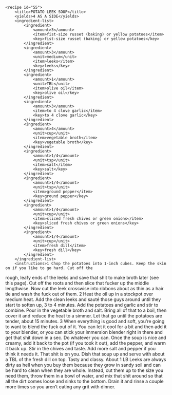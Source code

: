 <?xml version="1.0" encoding="UTF-8"?>
<!DOCTYPE gourmetDoc>
<gourmetDoc>

	<recipe id="55">
		<title>POTATO LEEK SOUP</title>
		<yields>4 AS A SIDE</yields>
		<ingredient-list>
			<ingredient>
				<amount>3</amount>
				<item>fist-size russet (baking) or yellow potatoes</item>
				<key>fist-size russet (baking) or yellow potatoes</key>
			</ingredient>
			<ingredient>
				<amount>3</amount>
				<unit>medium</unit>
				<item>leeks</item>
				<key>leeks</key>
			</ingredient>
			<ingredient>
				<amount>1</amount>
				<unit>TBL</unit>
				<item>olive oil</item>
				<key>olive oil</key>
			</ingredient>
			<ingredient>
				<amount>3</amount>
				<item>to 4 clove garlic</item>
				<key>to 4 clove garlic</key>
			</ingredient>
			<ingredient>
				<amount>4</amount>
				<unit>cup</unit>
				<item>vegetable broth</item>
				<key>vegetable broth</key>
			</ingredient>
			<ingredient>
				<amount>1/4</amount>
				<unit>tsp</unit>
				<item>salt</item>
				<key>salt</key>
			</ingredient>
			<ingredient>
				<amount>1/4</amount>
				<unit>tsp</unit>
				<item>ground pepper</item>
				<key>ground pepper</key>
			</ingredient>
			<ingredient>
				<amount>1/4</amount>
				<unit>cup</unit>
				<item>sliced fresh chives or green onions</item>
				<key>sliced fresh chives or green onions</key>
			</ingredient>
			<ingredient>
				<amount>1/4</amount>
				<unit>cup</unit>
				<item>fresh dill</item>
				<key>fresh dill</key>
			</ingredient>
		</ingredient-list>
		<instructions>1 Chop the potatoes into 1-inch cubes. Keep the skin on if you like to go hard. Cut off the
rough, leafy ends of the leeks and save that shit to make broth later (see this page). Cut off the
roots and then slice that fucker up the middle lengthwise. Now cut the leek crosswise into
ribbons about as thin as a hair tie and wash the fuck out of them.
2 Heat the oil up in a stockpot over medium heat. Add the clean leeks and sauté those guys
around until they start to soften up, 3 to 4 minutes. Add the potatoes and garlic and stir to
combine. Pour in the vegetable broth and salt. Bring all of that to a boil, then cover it and
reduce the heat to a simmer. Let that go until the potatoes are tender, about 15 minutes.
3 When everything is good and soft, you’re going to want to blend the fuck out of it. You can
let it cool for a bit and then add it to your blender, or you can stick your immersion blender
right in there and get that shit down in a sec. Do whatever you can. Once the soup is nice and
creamy, add it back to the pot (if you took it out), add the pepper, and warm it back up. Stir in
the chives and taste. Add more salt and pepper if you think it needs it. That shit is on you.
Dish that soup up and serve with about a TBL of the fresh dill on top. Tasty and classy.</instructions>
		<modifications>About 1 LB
 Leeks are always dirty as hell when you buy them because they grow in sandy soil and can be hard to clean
when they are whole. Instead, cut them up to the size you need them, throw them in a bowl of water, and mix that
shit around so that all the dirt comes loose and sinks to the bottom. Drain it and rinse a couple more times so you
aren’t eating any grit with dinner.</modifications>
	</recipe>

</gourmetDoc>